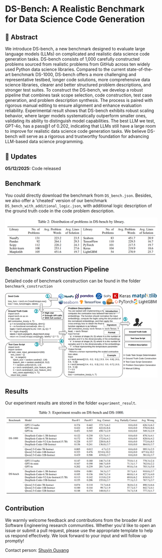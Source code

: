 # DS-Bench: A Realistic Benchmark for Data Science Code Generation

##  :round_pushpin: Abstract
We introduce DS-bench, a new benchmark designed to evaluate large language models (LLMs) on complicated and realistic data science code generation tasks.
DS-bench consists of 1,000 carefully constructed problems sourced from realistic problems from GitHub across ten widely used Python data science libraries.
Compared to the current state-of-the-art benchmark DS-1000, 
DS-bench offers a more challenging and representative testbed, longer code solutions, more comprehensive data science libraries, clearer and better structured problem descriptions, and stronger test suites.
To construct the DS-bench, we develop a robust pipeline that combines task scope selection, code construction, test case generation, and problem description synthesis.
The process is paired with rigorous manual editing to ensure alignment and enhance evaluation reliability.
Experimental result shows that DS-bench exhibits robust scaling behavior, where larger models systematically outperform smaller ones, validating its ability to distinguish model capabilities.
The best LLM we test, GPT-4o, has a pass@1 of 0.202, indicating that LLMs still have a large room to improve for realistic data science code generation tasks. 
We believe DS-bench will serve as a rigorous and trustworthy foundation for advancing LLM-based data science programming.

## :rocket: Updates
**05/12/2025:** Code released


## Benchmark

You could directly download the benchmark from `DS_bench.json`.
Besides, we also offer a 'cheated' version of our benchmark `DS_bench_with_additional_logic.json`, with additional logic description of the ground truth code in the code problem description.

<img src="fig/distribution.png">


## Benchmark Construction Pipeline

Detailed code of benchmark construction can be found in the folder `benchmark_construction`


<img src="fig/overview.png">


## Results
Our experiment results are stored in the folder `experiment_result`.


<img src="fig/experiment_result.png">


## Contribution

We warmly welcome feedback and contributions from the broader AI and Software Engineering research communities. Whether you'd like to open an issue or submit a pull request, please use the appropriate template to help us respond effectively. We look forward to your input and will follow up promptly!

Contact person: [Shuyin Ouyang](https://sites.google.com/view/shuyinouyang)
